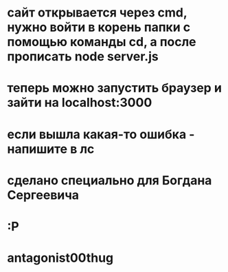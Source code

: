 # сайт открывается через cmd, нужно войти в корень папки с помощью команды cd, а после прописать node server.js
# теперь можно запустить браузер и зайти на localhost:3000
# если вышла какая-то ошибка - напишите в лс
# сделано специально для Богдана Сергеевича
# :P
# antagonist00thug
